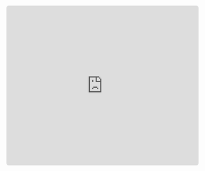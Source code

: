 <div class="kinopio-embed" style="height: 420px; width: 100%;">
  <iframe src="https://kinopio.club/embed/?spaceId=tbK1Zy1x9_A_OXzJFsmAM&zoom=100" style="height: 100%; width: 100%; border: 0; border-radius: 6px;">
  </iframe>
</div>


<script src="https://utteranc.es/client.js" 
        repo="guitarvydas/guitarvydas.github.io" 
        issue-term="pathname" 
        theme="github-light" 
        crossorigin="anonymous" 
        async> 
</script> 

